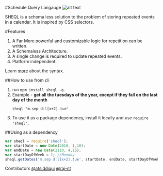 #Schedule Query Langauge
![alt text](https://raw.githubusercontent.com/practo/sheql/master/public/images/scheql.png)


SHEQL is a schema less solution to the problem of storing repeated events in a calendar. It is inspired by CSS selectors.

#Features

1. A Far More powerful and customizable logic for repetition can be written.
2. A Schemaless Architecture.
3. A single change is required to update repeated events.
4. Platform independent.

Learn [more](https://github.com/tusharmath/sheql/wiki/Rules) about the syntax.


##How to use from cli

1. run `npm install sheql -g`.
2. Example - __get all the tuesdays of the year, except if they fall on the last day of the month__
    ```
    sheql 'm.sep d:l[x+2].tue'
    ```
2. To use it as a package dependency, install it locally and use `require 'sheql'`.


##Using as a dependency

```js
var sheql = require('sheql');
var startDate = new Date(2010, 1,10);
var endDate = new Date(2110, 4,15);
var startDayOfWeek = 1; //Monday
sheql.getDates('m.sep d:l[x+2].tue', startDate, endDate, startDayOfWeek);
```


Contributors
[@atsiddiqui](https://github.com/atsiddiqui)
[@raj-nt](https://github.com/raj-nt)
